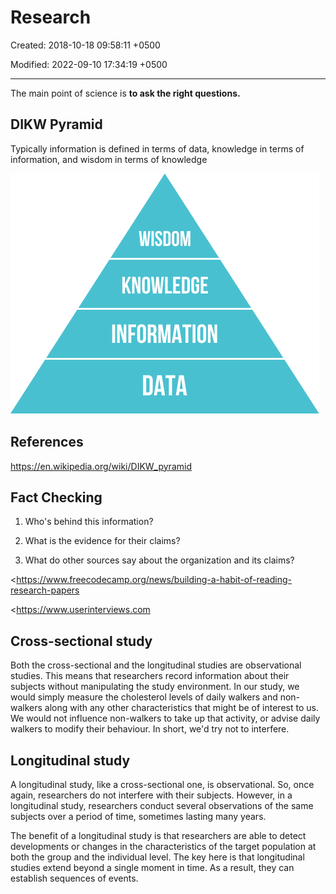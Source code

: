 # Research

Created: 2018-10-18 09:58:11 +0500

Modified: 2022-09-10 17:34:19 +0500

---

The main point of science is **to ask the right questions.**

## DIKW Pyramid

Typically information is defined in terms of data, knowledge in terms of information, and wisdom in terms of knowledge

![image](media/Research-image1.png)

## References

<https://en.wikipedia.org/wiki/DIKW_pyramid>

## Fact Checking

1.  Who's behind this information?

2.  What is the evidence for their claims?

3.  What do other sources say about the organization and its claims?

<https://www.freecodecamp.org/news/building-a-habit-of-reading-research-papers

<https://www.userinterviews.com

## Cross-sectional study

Both the cross-sectional and the longitudinal studies are observational studies. This means that researchers record information about their subjects without manipulating the study environment. In our study, we would simply measure the cholesterol levels of daily walkers and non-walkers along with any other characteristics that might be of interest to us. We would not influence non-walkers to take up that activity, or advise daily walkers to modify their behaviour. In short, we'd try not to interfere.

## Longitudinal study

A longitudinal study, like a cross-sectional one, is observational. So, once again, researchers do not interfere with their subjects. However, in a longitudinal study, researchers conduct several observations of the same subjects over a period of time, sometimes lasting many years.

The benefit of a longitudinal study is that researchers are able to detect developments or changes in the characteristics of the target population at both the group and the individual level. The key here is that longitudinal studies extend beyond a single moment in time. As a result, they can establish sequences of events.

